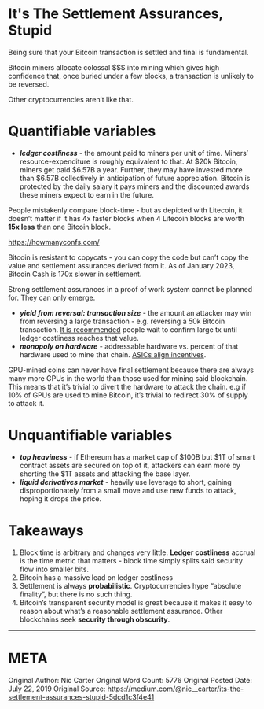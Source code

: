 # It's The Settlement Assurances, Stupid

Being sure that your Bitcoin transaction is settled and final is fundamental.

Bitcoin miners allocate colossal $$$ into mining which gives high confidence that, once buried under a few blocks, a transaction is unlikely to be reversed.

Other cryptocurrencies aren’t like that.

# Quantifiable variables

- ***ledger costliness*** - the amount paid to miners per unit of time. Miners’ resource-expenditure is roughly equivalent to that. At $20k Bitcoin, miners get paid $6.57B a year. Further, they may have invested more than $6.57B collectively in anticipation of future appreciation.
Bitcoin is protected by the daily salary it pays miners and the discounted awards these miners expect to earn in the future.

People mistakenly compare block-time - but as depicted with Litecoin, it doesn’t matter if it has 4x faster blocks when 4 Litecoin blocks are worth **15x less** than one Bitcoin block.

https://howmanyconfs.com/

Bitcoin is resistant to copycats - you can copy the code but can’t copy the value and settlement assurances derived from it. As of January 2023, Bitcoin Cash is 170x slower in settlement.

Strong settlement assurances in a proof of work system cannot be planned for. They can only emerge.

- ***yield from reversal: transaction size*** - the amount an attacker may win from reversing a large transaction - e.g. reversing a 50k Bitcoin transaction. [It is recommended](https://www.bloomberg.com/opinion/articles/2019-01-16/bitcoin-and-other-cryptocurrencies-are-open-about-being-at-risk) people wait to confirm large tx until ledger costliness reaches that value.
- ***monopoly on hardware*** - addressable hardware vs. percent of that hardware used to mine that chain. [ASICs align incentives](https://medium.com/sia-tech/choosing-asics-for-sia-b318505b5b51).

GPU-mined coins can never have final settlement because there are always many more GPUs in the world than those used for mining said blockchain. This means that it’s trivial to divert the hardware to attack the chain. e.g if 10% of GPUs are used to mine Bitcoin, it’s trivial to redirect 30% of supply to attack it.

# Unquantifiable variables
- ***top heaviness*** - if Ethereum has a market cap of $100B but $1T of smart contract assets are secured on top of it, attackers can earn more by shorting the $1T assets and attacking the base layer.
- ***liquid derivatives market*** - heavily use leverage to short, gaining disproportionately from a small move and use new funds to attack, hoping it drops the price.


# Takeaways
1. Block time is arbitrary and changes very little. **Ledger costliness** accrual is the time metric that matters - block time simply splits said security flow into smaller bits.
2. Bitcoin has a massive lead on ledger costliness
3. Settlement is always **probabilistic**. Cryptocurrencies hype “absolute finality”, but there is no such thing.
4. Bitcoin’s transparent security model is great because it makes it easy to reason about what’s a reasonable settlement assurance. Other blockchains seek **security through obscurity**.


----------------------------------------------------------------------

# META
Original Author: Nic Carter
Original Word Count: 5776
Original Posted Date: July 22, 2019
Original Source: https://medium.com/@nic__carter/its-the-settlement-assurances-stupid-5dcd1c3f4e41
